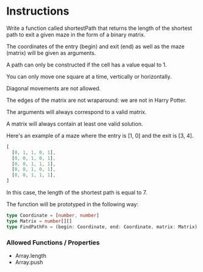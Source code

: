 # Instructions

Write a function called shortestPath that returns the length of the shortest path to exit a given maze in the form of a
binary matrix.

The coordinates of the entry (begin) and exit (end) as well as the maze (matrix) will be given as arguments.

A path can only be constructed if the cell has a value equal to 1.

You can only move one square at a time, vertically or horizontally.

Diagonal movements are not allowed.

The edges of the matrix are not wraparound: we are not in Harry Potter.

The arguments will always correspond to a valid matrix.

A matrix will always contain at least one valid solution.

Here's an example of a maze where the entry is [1, 0] and the exit is [3, 4].

```typescript
[
  [0, 1, 1, 0, 1],
  [0, 0, 1, 0, 1],
  [0, 0, 1, 1, 1],
  [0, 0, 1, 0, 1],
  [0, 0, 1, 1, 1],
]
```

In this case, the length of the shortest path is equal to 7.

The function will be prototyped in the following way:

```typescript
type Coordinate = [number, number]
type Matrix = number[][]
type FindPathFn = (begin: Coordinate, end: Coordinate, matrix: Matrix) => number
```

### Allowed Functions / Properties

- Array.length
- Array.push
